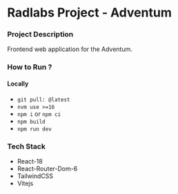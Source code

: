 # Radlabs Project - Adventum

### Project Description
Frontend web application for the Adventum.

### How to Run ?
#### Locally
- `git pull: @latest`
- `nvm use >=16`
- `npm i` or `npm ci`
- `npm build`
- `npm run dev`

### Tech Stack
- React-18
- React-Router-Dom-6
- TailwindCSS
- Vitejs



